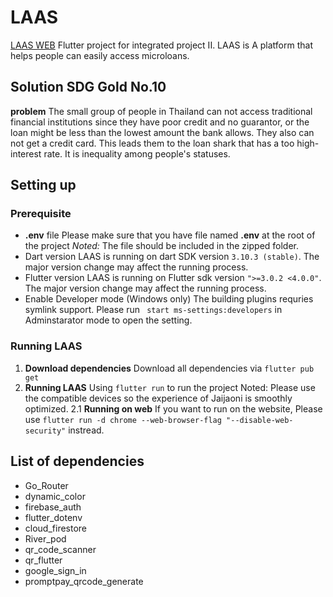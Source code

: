 # LAAS
[LAAS WEB](https://laas.pspgun.com/)
Flutter project for integrated project II.
LAAS is A platform that helps people can easily access microloans.

## Solution SDG Gold No.10
**problem**
     The small group of people in Thailand can not access traditional financial institutions since they have poor credit and no guarantor, or the loan might be less than the lowest amount the bank allows. They also can not get a credit card. This leads them to the loan shark that has a too high-interest rate. It is inequality among people's statuses.

## Setting up
### Prerequisite
- **.env** file 
Please make sure that you have file named **.env** at the root of the project 
 *Noted:* The file should be included in the zipped folder.
- Dart version
LAAS is running on dart SDK version ```3.10.3 (stable)```. The major version change may affect the running process.
- Flutter version
LAAS is running on Flutter sdk version ```">=3.0.2 <4.0.0"```. The major version change may affect the running process.
- Enable Developer mode (Windows only)
The building plugins requries symlink support. 
Please run ``` start ms-settings:developers``` in Adminstarator mode to open the setting.

### Running LAAS
1. **Download dependencies**
    Download all dependencies via ```flutter pub get```
2. **Running LAAS**
    Using ``` flutter run ``` to run the project 
    Noted: Please use the compatible devices so the experience of Jaijaoni is  smoothly optimized.
2.1 **Running on web**
    If you want to run on the website, Please use ```flutter run -d chrome --web-browser-flag "--disable-web-security"``` instread.

## List of dependencies
- Go_Router
- dynamic_color
- firebase_auth
- flutter_dotenv
- cloud_firestore
- River_pod
- qr_code_scanner
- qr_flutter
- google_sign_in 
- promptpay_qrcode_generate
